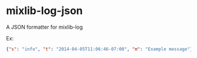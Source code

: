 mixlib-log-json
===============

A JSON formatter for mixlib-log

Ex:

```json
{"s": "info", "t": "2014-04-05T11:06:46-07:00", "m": "Example message"}
```

